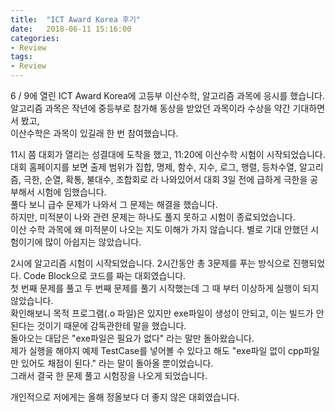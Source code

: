 ```yaml
---
title:  "ICT Award Korea 후기"
date:   2018-06-11 15:16:00
categories:
- Review
tags:
- Review
---
```

6 / 9에 열린 ICT Award Korea에 고등부 이산수학, 알고리즘 과목에 응시를 했습니다.<br>
알고리즘 과목은 작년에 중등부로 참가해 동상을 받았던 과목이라 수상을 약간 기대하면서 봤고,<br>
이산수학은 과목이 있길래 한 번 참여했습니다.

11시 쯤 대회가 열리는 성결대에 도착을 했고, 11:20에 이산수학 시험이 시작되었습니다.<br>
대회 홈페이지를 보면 출제 범위가 집합, 명제, 함수, 지수, 로그, 행렬, 등차수열, 알고리즘, 극한, 순열, 확통, 불대수, 조합회로 라 나와있어서 대회 3일 전에 급하게 극한을 공부해서 시험에 임했습니다.<br>풀다 보니 급수 문제가 나와서 그 문제는 해결을 했습니다.<br>
하지만, 미적분이 나와 관련 문제는 하나도 풀지 못하고 시험이 종료되었습니다.<br>
이산 수학 과목에 왜 미적분이 나오는 지도 이해가 가지 않습니다. 별로 기대 안했던 시험이기에 많이 아쉽지는 않았습니다.

2시에 알고리즘 시험이 시작되었습니다. 2시간동안 총 3문제를 푸는 방식으로 진행되었다. Code Block으로 코드를 짜는 대회였습니다.<br>
첫 번째 문제를 풀고 두 번째 문제를 풀기 시작했는데 그 때 부터 이상하게 실행이 되지 않았습니다.<br>
확인해보니 목적 프로그램(.o 파일)은 있지만 exe파일이 생성이 안되고, 이는 빌드가 안된다는 것이기 때문에 감독관한테 말을 했습니다.<br>
돌아오는 대답은 "exe파일은 필요가 없다" 라는 말만 돌아왔습니다.<br>
제가 실행을 해야지 예제 TestCase를 넣어볼 수 있다고 해도 "exe파일 없이 cpp파일만 있어도 채점이 된다." 라는 말이 돌아올 뿐이었습니다.<br>
그래서 결국 한 문제 풀고 시험장을 나오게 되었습니다.

개인적으로 저에게는 올해 정올보다 더 좋지 않은 대회였습니다.
